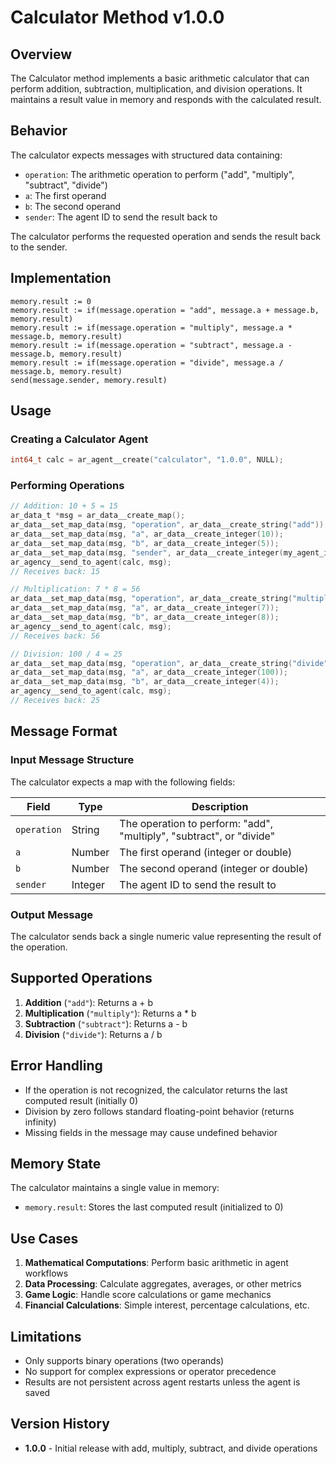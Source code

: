 # Calculator Method v1.0.0

## Overview

The Calculator method implements a basic arithmetic calculator that can perform addition, subtraction, multiplication, and division operations. It maintains a result value in memory and responds with the calculated result.

## Behavior

The calculator expects messages with structured data containing:
- `operation`: The arithmetic operation to perform ("add", "multiply", "subtract", "divide")
- `a`: The first operand
- `b`: The second operand
- `sender`: The agent ID to send the result back to

The calculator performs the requested operation and sends the result back to the sender.

## Implementation

```
memory.result := 0
memory.result := if(message.operation = "add", message.a + message.b, memory.result)
memory.result := if(message.operation = "multiply", message.a * message.b, memory.result)
memory.result := if(message.operation = "subtract", message.a - message.b, memory.result)
memory.result := if(message.operation = "divide", message.a / message.b, memory.result)
send(message.sender, memory.result)
```

## Usage

### Creating a Calculator Agent

```c
int64_t calc = ar_agent__create("calculator", "1.0.0", NULL);
```

### Performing Operations

```c
// Addition: 10 + 5 = 15
ar_data_t *msg = ar_data__create_map();
ar_data__set_map_data(msg, "operation", ar_data__create_string("add"));
ar_data__set_map_data(msg, "a", ar_data__create_integer(10));
ar_data__set_map_data(msg, "b", ar_data__create_integer(5));
ar_data__set_map_data(msg, "sender", ar_data__create_integer(my_agent_id));
ar_agency__send_to_agent(calc, msg);
// Receives back: 15

// Multiplication: 7 * 8 = 56
ar_data__set_map_data(msg, "operation", ar_data__create_string("multiply"));
ar_data__set_map_data(msg, "a", ar_data__create_integer(7));
ar_data__set_map_data(msg, "b", ar_data__create_integer(8));
ar_agency__send_to_agent(calc, msg);
// Receives back: 56

// Division: 100 / 4 = 25
ar_data__set_map_data(msg, "operation", ar_data__create_string("divide"));
ar_data__set_map_data(msg, "a", ar_data__create_integer(100));
ar_data__set_map_data(msg, "b", ar_data__create_integer(4));
ar_agency__send_to_agent(calc, msg);
// Receives back: 25
```

## Message Format

### Input Message Structure

The calculator expects a map with the following fields:

| Field | Type | Description |
|-------|------|-------------|
| `operation` | String | The operation to perform: "add", "multiply", "subtract", or "divide" |
| `a` | Number | The first operand (integer or double) |
| `b` | Number | The second operand (integer or double) |
| `sender` | Integer | The agent ID to send the result to |

### Output Message

The calculator sends back a single numeric value representing the result of the operation.

## Supported Operations

1. **Addition** (`"add"`): Returns a + b
2. **Multiplication** (`"multiply"`): Returns a * b  
3. **Subtraction** (`"subtract"`): Returns a - b
4. **Division** (`"divide"`): Returns a / b

## Error Handling

- If the operation is not recognized, the calculator returns the last computed result (initially 0)
- Division by zero follows standard floating-point behavior (returns infinity)
- Missing fields in the message may cause undefined behavior

## Memory State

The calculator maintains a single value in memory:
- `memory.result`: Stores the last computed result (initialized to 0)

## Use Cases

1. **Mathematical Computations**: Perform basic arithmetic in agent workflows
2. **Data Processing**: Calculate aggregates, averages, or other metrics
3. **Game Logic**: Handle score calculations or game mechanics
4. **Financial Calculations**: Simple interest, percentage calculations, etc.

## Limitations

- Only supports binary operations (two operands)
- No support for complex expressions or operator precedence
- Results are not persistent across agent restarts unless the agent is saved

## Version History

- **1.0.0** - Initial release with add, multiply, subtract, and divide operations